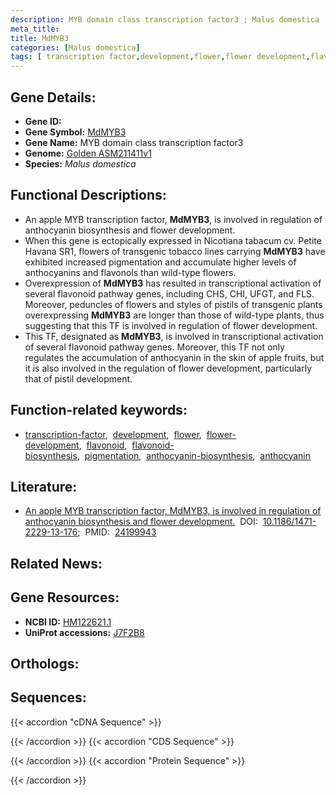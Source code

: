 ```yaml
---
description: MYB domain class transcription factor3 ; Malus domestica
meta_title:
title: MdMYB3
categories: [Malus domestica]
tags: [ transcription factor,development,flower,flower development,flavonoid,flavonoid biosynthesis,pigmentation,anthocyanin biosynthesis,anthocyanin ]
---
```


## Gene Details:
- **Gene ID:** []()
- **Gene Symbol:** <u>MdMYB3</u>
- **Gene Name:** MYB domain class transcription factor3
- **Genome:** [Golden ASM211411v1](https://ensembl.gramene.org/Malus_domestica_golden/Info/Index)
- **Species:** *Malus domestica*

## Functional Descriptions:
   - An apple MYB transcription factor, **MdMYB3**, is involved in regulation of anthocyanin biosynthesis and flower development.
   - When this gene is ectopically expressed in Nicotiana tabacum cv. Petite Havana SR1, flowers of transgenic tobacco lines carrying **MdMYB3** have exhibited increased pigmentation and accumulate higher levels of anthocyanins and flavonols than wild-type flowers. 
   - Overexpression of **MdMYB3** has resulted in transcriptional activation of several flavonoid pathway genes, including CHS, CHI, UFGT, and FLS. Moreover, peduncles of flowers and styles of pistils of transgenic plants overexpressing **MdMYB3** are longer than those of wild-type plants, thus suggesting that this TF is involved in regulation of flower development.
   - This TF, designated as **MdMYB3**, is involved in transcriptional activation of several flavonoid pathway genes. Moreover, this TF not only regulates the accumulation of anthocyanin in the skin of apple fruits, but it is also involved in the regulation of flower development, particularly that of pistil development.

## Function-related keywords:
   - [transcription-factor](/tags/transcription-factor/),&nbsp;&nbsp;[development](/tags/development/),&nbsp;&nbsp;[flower](/tags/flower/),&nbsp;&nbsp;[flower-development](/tags/flower-development/),&nbsp;&nbsp;[flavonoid](/tags/flavonoid/),&nbsp;&nbsp;[flavonoid-biosynthesis](/tags/flavonoid-biosynthesis/),&nbsp;&nbsp;[pigmentation](/tags/pigmentation/),&nbsp;&nbsp;[anthocyanin-biosynthesis](/tags/anthocyanin-biosynthesis/),&nbsp;&nbsp;[anthocyanin](/tags/anthocyanin/)

## Literature:
   - [An apple MYB transcription factor, MdMYB3, is involved in regulation of anthocyanin biosynthesis and flower development.](https://doi.org/10.1186/1471-2229-13-176)&nbsp;&nbsp;DOI:&nbsp;&nbsp;[10.1186/1471-2229-13-176](https://doi.org/10.1186/1471-2229-13-176);&nbsp;&nbsp;PMID:&nbsp;&nbsp;[24199943](https://pubmed.ncbi.nlm.nih.gov/24199943/)

## Related News:

## Gene Resources:
- **NCBI ID:**  [HM122621.1](https://www.ncbi.nlm.nih.gov/gene/?term=HM122621.1)
- **UniProt accessions:**  [J7F2B8](https://www.uniprot.org/uniprotkb/J7F2B8/entry)

## Orthologs:

## Sequences:
{{< accordion "cDNA Sequence" >}}

{{< /accordion >}}
{{< accordion "CDS Sequence" >}}

{{< /accordion >}}
{{< accordion "Protein Sequence" >}}

{{< /accordion >}}
